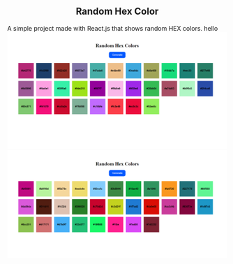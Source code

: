 ## <div align="center">Random Hex Color</div>

 A simple project made with React.js that shows random HEX colors.
hello
<img src="./public/images/Randomm.png" >
<img src="./public/images/Randomm1.png" >